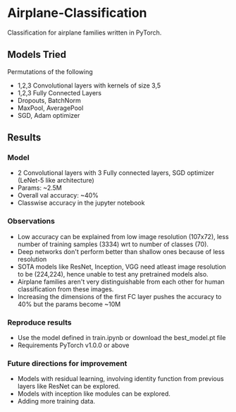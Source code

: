 # Airplane-Classification

Classification for airplane families written in PyTorch.

## Models Tried
Permutations of the following
- 1,2,3 Convolutional layers with kernels of size 3,5
- 1,2,3 Fully Connected Layers
- Dropouts, BatchNorm
- MaxPool, AveragePool
- SGD, Adam optimizer

## Results

### Model
- 2 Convolutional layers with 3 Fully connected layers, SGD optimizer (LeNet-5 like architecture)
- Params: ~2.5M
- Overall val accuracy: ~40%
- Classwise accuracy in the jupyter notebook

### Observations
- Low accuracy can be explained from low image resolution (107x72), less number of training samples (3334) wrt to number of classes (70).
- Deep networks don't perform better than shallow ones because of less resolution
- SOTA models like ResNet, Inception, VGG need atleast image resolution to be (224,224), hence unable to test any pretrained models also.
- Airplane families aren't very distinguishable from each other for human classification from these images.
- Increasing the dimensions of the first FC layer pushes the accuracy to 40% but the params become ~10M

### Reproduce results
- Use the model defined in train.ipynb or download the best_model.pt file
- Requirements PyTorch v1.0.0 or above

### Future directions for improvement
- Models with residual learning, involving identity function from previous layers like ResNet can be explored.
- Models with inception like modules can be explored.
- Adding more training data.

